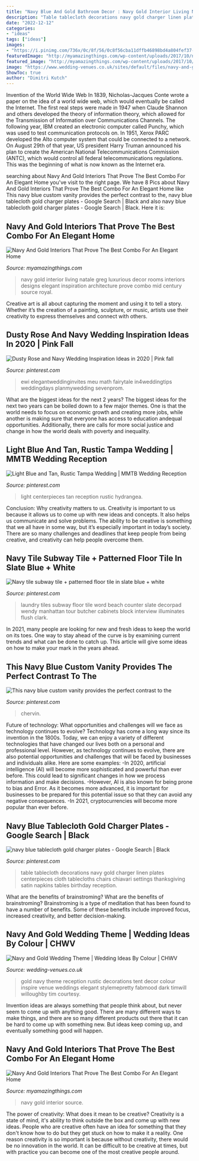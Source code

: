 ```yaml
---
title: "Navy Blue And Gold Bathroom Decor : Navy Gold Interior Living Natale Greg Luxurious Decor Rooms Interiors Designs Elegant Inspiration Architecture Prove Combo Mid Century Source Royal"
description: "Table tablecloth decorations navy gold charger linen plates centerpieces cloth tablecloths chairs chiavari settings thanksgiving satin napkins tables birthday reception"
date: "2022-12-12"
categories:
- "ideas"
tags: ["ideas"]
images:
- "https://i.pinimg.com/736x/0c/8f/56/0c8f56cba11dffb46898bd4a804fef37--black-linen-black-satin.jpg"
featuredImage: "http://myamazingthings.com/wp-content/uploads/2017/10/navy-gold-interior-4-.jpg"
featured_image: "http://myamazingthings.com/wp-content/uploads/2017/10/navy-gold-interior-4-.jpg"
image: "https://www.wedding-venues.co.uk/sites/default/files/navy-and-gold-wedding-theme-Timwill-Photography.jpg"
ShowToc: true
author: "Dimitri Kutch"
---
```



Invention of the World Wide Web
In 1839, Nicholas-Jacques Conte wrote a paper on the idea of a world wide web, which would eventually be called the Internet. The first real steps were made in 1947 when Claude Shannon and others developed the theory of information theory, which allowed for the Transmission of Information over Communications Channels. The following year, IBM created an electronic computer called Punchy, which was used to test communication protocols on. In 1951, Xerox PARC developed the Alto computer system that could be connected to a network. On August 29th of that year, US president Harry Truman announced his plan to create the American National Telecommunications Commission (ANTC), which would control all federal telecommunications regulations. This was the beginning of what is now known as the Internet era.

	

		
searching about Navy And Gold Interiors That Prove The Best Combo For An Elegant Home you've visit to the right page. We have 8 Pics about Navy And Gold Interiors That Prove The Best Combo For An Elegant Home like This navy blue custom vanity provides the perfect contrast to the, navy blue tablecloth gold charger plates - Google Search | Black and also navy blue tablecloth gold charger plates - Google Search | Black. Here it is:
		
    
## Navy And Gold Interiors That Prove The Best Combo For An Elegant Home

<img loading=lazy src="https://myamazingthings.com/wp-content/uploads/2017/10/navy-gold-interior-12-.jpg" onerror="this.onerror=null;this.src='https://tse4.mm.bing.net/th?id=OIP.00QOHlg7Vb_FuM_HIr57eQHaJ3&amp;pid=15.1';" alt="Navy And Gold Interiors That Prove The Best Combo For An Elegant Home">

_Source: myamazingthings.com_

>navy gold interior living natale greg luxurious decor rooms interiors designs elegant inspiration architecture prove combo mid century source royal. 

	

Creative art is all about capturing the moment and using it to tell a story. Whether it’s the creation of a painting, sculpture, or music, artists use their creativity to express themselves and connect with others.

    
## Dusty Rose And Navy Wedding Inspiration Ideas In 2020 | Pink Fall

<img loading=lazy src="https://i.pinimg.com/736x/87/42/18/87421823ff4348b01f0bce6e22df44cd.jpg" onerror="this.onerror=null;this.src='https://tse1.mm.bing.net/th?id=OIP.rGsL4TCxAoLWciBCz0rYdQHaNo&amp;pid=15.1';" alt="Dusty Rose and Navy Wedding Inspiration Ideas in 2020 | Pink fall">

_Source: pinterest.com_

>ewi elegantweddinginvites meu math fairytale in4weddingtips weddingdays planmywedding sevenprom. 

	

What are the biggest ideas for the next 2 years?
The biggest ideas for the next two years can be boiled down to a few major themes. One is that the world needs to focus on economic growth and creating more jobs, while another is making sure that everyone has access to education andequal opportunities. Additionally, there are calls for more social justice and change in how the world deals with poverty and inequality.

    
## Light Blue And Tan, Rustic Tampa Wedding | MMTB Wedding Reception

<img loading=lazy src="https://i.pinimg.com/736x/8b/69/f1/8b69f172d7f1871ec2a08fa72a446ff0--blue-hydrangea-centerpieces-light-blue-wedding-centerpieces.jpg?b=t" onerror="this.onerror=null;this.src='https://tse4.mm.bing.net/th?id=OIP.B69PpAYjb8YExB5un2Im1wHaKF&amp;pid=15.1';" alt="Light Blue and Tan, Rustic Tampa Wedding | MMTB Wedding Reception">

_Source: pinterest.com_

>light centerpieces tan reception rustic hydrangea. 

	

Conclusion: Why creativity matters to us.
Creativity is important to us because it allows us to come up with new ideas and concepts. It also helps us communicate and solve problems. The ability to be creative is something that we all have in some way, but it’s especially important in today’s society. There are so many challenges and deadlines that keep people from being creative, and creativity can help people overcome them.

    
## Navy Tile Subway Tile + Patterned Floor Tile In Slate Blue + White

<img loading=lazy src="https://i.pinimg.com/736x/1a/da/ea/1adaea38389f7b8842e072c03468cff0.jpg" onerror="this.onerror=null;this.src='https://tse1.mm.bing.net/th?id=OIP._a63UkSXqXgXv2WdA2zRmgHaLG&amp;pid=15.1';" alt="Navy tile subway tile + patterned floor tile in slate blue + white">

_Source: pinterest.com_

>laundry tiles subway floor tile word beach counter slate decorpad wendy manhattan tour butcher cabinets block interview illuminates flush clark. 

	

In 2021, many people are looking for new and fresh ideas to keep the world on its toes. One way to stay ahead of the curve is by examining current trends and what can be done to catch up. This article will give some ideas on how to make your mark in the years ahead.

    
## This Navy Blue Custom Vanity Provides The Perfect Contrast To The

<img loading=lazy src="https://i.pinimg.com/736x/36/ef/8e/36ef8e200da2427addef2832bf2cc6c9.jpg" onerror="this.onerror=null;this.src='https://tse4.mm.bing.net/th?id=OIP.ifzneMy_0lIsQ-_s1fiysAHaLG&amp;pid=15.1';" alt="This navy blue custom vanity provides the perfect contrast to the">

_Source: pinterest.com_

>chervin. 

	

Future of technology: What opportunities and challenges will we face as technology continues to evolve?
Technology has come a long way since its invention in the 1800s. Today, we can enjoy a variety of different technologies that have changed our lives both on a personal and professional level. However, as technology continues to evolve, there are also potential opportunities and challenges that will be faced by businesses and individuals alike. Here are some examples: 
-In 2020, artificial intelligence (AI) will become more sophisticated and powerful than ever before. This could lead to significant changes in how we process information and make decisions. 
-However, AI is also known for being prone to bias and Error. As it becomes more advanced, it is important for businesses to be prepared for this potential issue so that they can avoid any negative consequences. 
-In 2021, cryptocurrencies will become more popular than ever before.

    
## Navy Blue Tablecloth Gold Charger Plates - Google Search | Black

<img loading=lazy src="https://i.pinimg.com/736x/0c/8f/56/0c8f56cba11dffb46898bd4a804fef37--black-linen-black-satin.jpg" onerror="this.onerror=null;this.src='https://tse2.mm.bing.net/th?id=OIP.8fJA_Q9c_FtoX_lfLvHNWQHaJ4&amp;pid=15.1';" alt="navy blue tablecloth gold charger plates - Google Search | Black">

_Source: pinterest.com_

>table tablecloth decorations navy gold charger linen plates centerpieces cloth tablecloths chairs chiavari settings thanksgiving satin napkins tables birthday reception. 

	

What are the benefits of brainstroming?
What are the benefits of brainstroming? Brainstroming is a type of meditation that has been found to have a number of benefits. Some of these benefits include improved focus, increased creativity, and better decision-making.

    
## Navy And Gold Wedding Theme | Wedding Ideas By Colour | CHWV

<img loading=lazy src="https://www.wedding-venues.co.uk/sites/default/files/navy-and-gold-wedding-theme-Timwill-Photography.jpg" onerror="this.onerror=null;this.src='https://tse1.mm.bing.net/th?id=OIP.PO-14A_n-CkQJnKkD-JiGwHaLG&amp;pid=15.1';" alt="Navy and Gold Wedding Theme | Wedding Ideas By Colour | CHWV">

_Source: wedding-venues.co.uk_

>gold navy theme reception rustic decorations tent decor colour inspire venue weddings elegant stylemepretty fabmood dark timwill willoughby tim courtesy. 

	

Invention ideas are always something that people think about, but never seem to come up with anything good. There are many different ways to make things, and there are so many different products out there that it can be hard to come up with something new. But ideas keep coming up, and eventually something good will happen.

    
## Navy And Gold Interiors That Prove The Best Combo For An Elegant Home

<img loading=lazy src="http://myamazingthings.com/wp-content/uploads/2017/10/navy-gold-interior-4-.jpg" onerror="this.onerror=null;this.src='https://tse3.mm.bing.net/th?id=OIP.rJGuB-pVyBLXTbwCS1XeggHaLG&amp;pid=15.1';" alt="Navy And Gold Interiors That Prove The Best Combo For An Elegant Home">

_Source: myamazingthings.com_

>navy gold interior source. 

	

The power of creativity: What does it mean to be creative?
Creativity is a state of mind, it's ability to think outside the box and come up with new ideas. People who are creative often have an idea for something that they don't know how to do but they get stuck on how to make it a reality. One reason creativity is so important is because without creativity, there would be no innovation in the world. It can be difficult to be creative at times, but with practice you can become one of the most creative people around.

